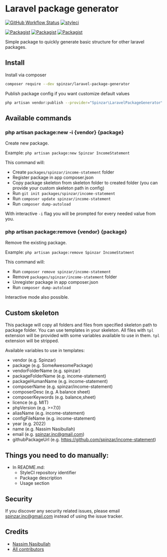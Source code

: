 Laravel package generator
=========================

[![GitHub Workflow Status]()]()
[![styleci]()]()

[![Packagist]()]()
[![Packagist]()]()
[![Packagist]()]()

Simple package to quickly generate basic structure for other laravel packages.

## Install

Install via composer
```bash
composer require --dev spinzar/laravel-package-generator
```

Publish package config if you want customize default values
```bash
php artisan vendor:publish --provider="Spinzar\LaravelPackageGenerator\ServiceProvider" --tag="config"
```

## Available commands

### php artisan package:new -i {vendor} {package}

Create new package.

Example: `php artisan package:new Spinzar IncomeStatement`

This command will:

* Create `packages/spinzar/income-statement` folder
* Register package in app composer.json
* Copy package skeleton from skeleton folder to created folder (you can provide
your custom skeleton path in config)
* Run `git init packages/spinzar/income-statement`
* Run `composer update spinzar/income-statement`
* Run `composer dump-autoload`

With interactive `-i` flag you will be prompted for every needed value from you.

### php artisan package:remove {vendor} {package}

Remove the existing package.

Example: `php artisan package:remove Spinzar IncomeStatment`

This command will:

* Run `composer remove spinzar/income-statement`
* Remove `packages/spinzar/income-statement` folder
* Unregister package in app composer.json
* Run `composer dump-autoload`

Interactive mode also possible.

## Custom skeleton

This package will copy all folders and files from specified skeleton path to
package folder. You can use templates in your skeleton. All files with `tpl`
extension will be provided with some variables available to use in them. `tpl`
extension will be stripped.

Available variables to use in templates:

* vendor (e.g. Spinzar)
* package (e.g. SomeAwesomePackage)
* vendorFolderName (e.g. spinzar)
* packageFolderName (e.g. income-statement)
* packageHumanName (e.g. income-statement)
* composerName (e.g. spinzar/income-statement)
* composerDesc (e.g. A balance sheet)
* composerKeywords (e.g. balance,sheet)
* licence (e.g. MIT)
* phpVersion (e.g. >=7.0)
* aliasName (e.g. income-statement)
* configFileName (e.g. income-statement)
* year (e.g. 2022)
* name (e.g. Nassim Nasibullah)
* email (e.g. spinzar.inc@gmail.com)
* githubPackageUrl (e.g. <https://github.com/spinzar/income-statement>)

## Things you need to do manually:

* In README.md:
  * StyleCI repository identifier
  * Package description
  * Usage section

## Security

If you discover any security related issues, please email spinzar.inc@gmail.com instead of using the issue tracker.

## Credits

- [Nassim Nasibullah](https://github.com/spinzar)
- [All contributors](https://github.com/spinzar/laravel-package-generator/graphs/contributors)

